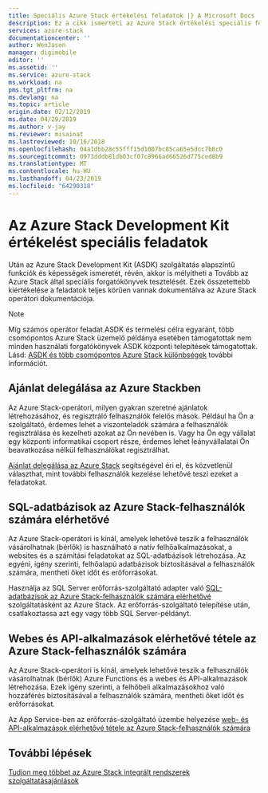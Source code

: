 ```yaml
---
title: Speciális Azure Stack értékelési feladatok |} A Microsoft Docs
description: Ez a cikk ismerteti az Azure Stack értékelési speciális feladatokat.
services: azure-stack
documentationcenter: ''
author: WenJason
manager: digimobile
editor: ''
ms.assetid: ''
ms.service: azure-stack
ms.workload: na
pms.tgt_pltfrm: na
ms.devlang: na
ms.topic: article
origin.date: 02/12/2019
ms.date: 04/29/2019
ms.author: v-jay
ms.reviewer: misainat
ms.lastreviewed: 10/16/2018
ms.openlocfilehash: 04a1dbb28c55fff15d1087bc85ca65e5dcc7b8c0
ms.sourcegitcommit: 0973dddb81db03cf07c8966ad66526d775ced8b9
ms.translationtype: MT
ms.contentlocale: hu-HU
ms.lasthandoff: 04/23/2019
ms.locfileid: "64290318"
---
```

# <a name="advanced-azure-stack-development-kit-evaluation-tasks"></a>Az Azure Stack Development Kit értékelést speciális feladatok
Után az Azure Stack Development Kit (ASDK) szolgáltatás alapszintű funkciók és képességek ismeretét, révén, akkor is mélyítheti a Tovább az Azure Stack által speciális forgatókönyvek tesztelését. Ezek összetettebb kiértékelése a feladatok teljes körűen vannak dokumentálva az Azure Stack operátori dokumentációja.

> [!NOTE]
> Míg számos operátor feladat ASDK és termelési célra egyaránt, több csomópontos Azure Stack üzemelő példánya esetében támogatottak nem minden használati forgatókönyvek ASDK központi telepítések támogatottak. Lásd: [ASDK és több csomópontos Azure Stack különbségek](asdk-what-is.md#asdk-and-multi-node-azure-stack-differences) további információt.

## <a name="delegate-offers-in-azure-stack"></a>Ajánlat delegálása az Azure Stackben
Az Azure Stack-operátori, milyen gyakran szeretné ajánlatok létrehozásához, és regisztráló felhasználók felelős mások. Például ha Ön a szolgáltató, érdemes lehet a viszonteladók számára a felhasználók regisztrálása és kezelheti azokat az Ön nevében is. Vagy ha Ön egy vállalat egy központi informatikai csoport része, érdemes lehet leányvállalatai Ön beavatkozása nélkül felhasználókat regisztrálhat.

[Ajánlat delegálása az Azure Stack](../operator/azure-stack-delegated-provider.md) segítségével éri el, és közvetlenül választhat, mint további felhasználók kezelése lehetővé teszi ezeket a feladatokat.

## <a name="make-sql-databases-available-to-your-azure-stack-users"></a>SQL-adatbázisok az Azure Stack-felhasználók számára elérhetővé
Az Azure Stack-operátori is kínál, amelyek lehetővé teszik a felhasználók vásárolhatnak (bérlők) is használható a natív felhőalkalmazásokat, a websites és a számítási feladatokat az SQL-adatbázisok létrehozása. Az egyéni, igény szerinti, felhőalapú adatbázisok biztosításával a felhasználók számára, mentheti őket időt és erőforrásokat.

Használja az SQL Server erőforrás-szolgáltató adapter való [SQL-adatbázisok az Azure Stack-felhasználók számára elérhetővé](../operator/azure-stack-tutorial-sql-server.md) szolgáltatásként az Azure Stack. Az erőforrás-szolgáltató telepítése után, csatlakoztassa azt egy vagy több SQL Server-példányt.

## <a name="make-web-and-api-apps-available-to-your-azure-stack-users"></a>Webes és API-alkalmazások elérhetővé tétele az Azure Stack-felhasználók számára
Az Azure Stack-operátori is kínál, amelyek lehetővé teszik a felhasználók vásárolhatnak (bérlők) Azure Functions és a webes és API-alkalmazások létrehozása. Ezek igény szerinti, a felhőbeli alkalmazásokhoz való hozzáférés biztosításával a felhasználók számára, mentheti őket időt és erőforrásokat.

Az App Service-ben az erőforrás-szolgáltató üzembe helyezése [web- és API-alkalmazások elérhetővé tétele az Azure Stack-felhasználók számára](../operator/azure-stack-tutorial-app-service.md)

## <a name="next-steps"></a>További lépések

[Tudjon meg többet az Azure Stack integrált rendszerek szolgáltatásajánlások](../operator/azure-stack-offer-services-overview.md)

